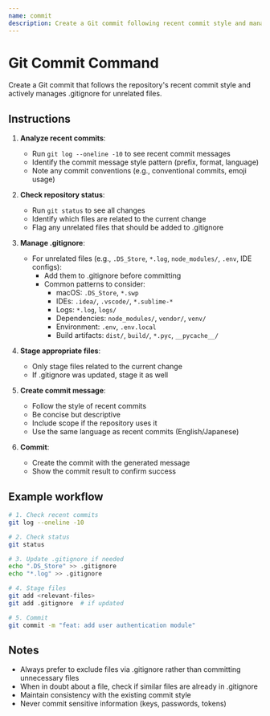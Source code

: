 ```yaml
---
name: commit
description: Create a Git commit following recent commit style and manage .gitignore
---
```


# Git Commit Command

Create a Git commit that follows the repository's recent commit style and actively manages .gitignore for unrelated files.

## Instructions

1. **Analyze recent commits**:
   - Run `git log --oneline -10` to see recent commit messages
   - Identify the commit message style pattern (prefix, format, language)
   - Note any commit conventions (e.g., conventional commits, emoji usage)

2. **Check repository status**:
   - Run `git status` to see all changes
   - Identify which files are related to the current change
   - Flag any unrelated files that should be added to .gitignore

3. **Manage .gitignore**:
   - For unrelated files (e.g., `.DS_Store`, `*.log`, `node_modules/`, `.env`, IDE configs):
     - Add them to .gitignore before committing
     - Common patterns to consider:
       - macOS: `.DS_Store`, `*.swp`
       - IDEs: `.idea/`, `.vscode/`, `*.sublime-*`
       - Logs: `*.log`, `logs/`
       - Dependencies: `node_modules/`, `vendor/`, `venv/`
       - Environment: `.env`, `.env.local`
       - Build artifacts: `dist/`, `build/`, `*.pyc`, `__pycache__/`

4. **Stage appropriate files**:
   - Only stage files related to the current change
   - If .gitignore was updated, stage it as well

5. **Create commit message**:
   - Follow the style of recent commits
   - Be concise but descriptive
   - Include scope if the repository uses it
   - Use the same language as recent commits (English/Japanese)

6. **Commit**:
   - Create the commit with the generated message
   - Show the commit result to confirm success

## Example workflow

```bash
# 1. Check recent commits
git log --oneline -10

# 2. Check status
git status

# 3. Update .gitignore if needed
echo ".DS_Store" >> .gitignore
echo "*.log" >> .gitignore

# 4. Stage files
git add <relevant-files>
git add .gitignore  # if updated

# 5. Commit
git commit -m "feat: add user authentication module"
```

## Notes

- Always prefer to exclude files via .gitignore rather than committing unnecessary files
- When in doubt about a file, check if similar files are already in .gitignore
- Maintain consistency with the existing commit style
- Never commit sensitive information (keys, passwords, tokens)